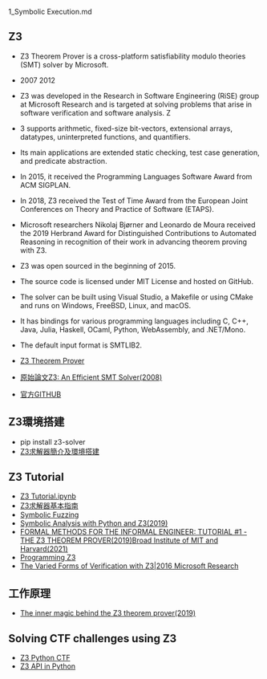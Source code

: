 1_Symbolic Execution.md


## Z3
- Z3 Theorem Prover is a cross-platform satisfiability modulo theories (SMT) solver by Microsoft.
- 2007  2012
- Z3 was developed in the Research in Software Engineering (RiSE) group at Microsoft Research and is targeted at solving problems that arise in software verification and software analysis. Z
- 3 supports arithmetic, fixed-size bit-vectors, extensional arrays, datatypes, uninterpreted functions, and quantifiers. 
- Its main applications are extended static checking, test case generation, and predicate abstraction.
- In 2015, it received the Programming Languages Software Award from ACM SIGPLAN.
- In 2018, Z3 received the Test of Time Award from the European Joint Conferences on Theory and Practice of Software (ETAPS).
- Microsoft researchers Nikolaj Bjørner and Leonardo de Moura received the 2019 Herbrand Award for Distinguished Contributions to Automated Reasoning in recognition of their work in advancing theorem proving with Z3.
- Z3 was open sourced in the beginning of 2015.
- The source code is licensed under MIT License and hosted on GitHub.
- The solver can be built using Visual Studio, a Makefile or using CMake and runs on Windows, FreeBSD, Linux, and macOS.
- It has bindings for various programming languages including C, C++, Java, Julia, Haskell, OCaml, Python, WebAssembly, and .NET/Mono. 
- The default input format is SMTLIB2.

- [Z3 Theorem Prover](https://en.wikipedia.org/wiki/Z3_Theorem_Prover)
- [原始論文Z3: An Efficient SMT Solver(2008)](https://link.springer.com/content/pdf/10.1007%2F978-3-540-78800-3_24.pdf)
- [官方GITHUB](https://github.com/Z3Prover)


## Z3環境搭建
- pip install z3-solver
- [Z3求解器簡介及環境搭建](https://blog.csdn.net/guo_shaokun/article/details/99891545?ops_request_misc=%257B%2522request%255Fid%2522%253A%2522162904945016780262523657%2522%252C%2522scm%2522%253A%252220140713.130102334..%2522%257D&request_id=162904945016780262523657&biz_id=0&utm_medium=distribute.pc_search_result.none-task-blog-2~all~sobaiduend~default-5-99891545.pc_search_result_control_group&utm_term=z3&spm=1018.2226.3001.4187)


## Z3 Tutorial
- [Z3 Tutorial.ipynb](https://colab.research.google.com/github/philzook58/z3_tutorial/blob/master/Z3%20Tutorial.ipynb#scrollTo=DkSVZpVaK5KB)
- [Z3求解器基本指南](https://blog.csdn.net/weixin_39408343/article/details/102680614?ops_request_misc=%257B%2522request%255Fid%2522%253A%2522162904945016780262523657%2522%252C%2522scm%2522%253A%252220140713.130102334..%2522%257D&request_id=162904945016780262523657&biz_id=0&utm_medium=distribute.pc_search_result.none-task-blog-2~all~sobaiduend~default-2-102680614.pc_search_result_control_group&utm_term=z3&spm=1018.2226.3001.4187)
- [Symbolic Fuzzing](https://www.fuzzingbook.org/html/SymbolicFuzzer.html)
- [Symbolic Analysis with Python and Z3(2019)](https://secretlab.institute/2019/08/09/symbolic-analysis-with-python-and-z3/)
- [FORMAL METHODS FOR THE INFORMAL ENGINEER: TUTORIAL #1 - THE Z3 THEOREM PROVER(2019)Broad Institute of MIT and Harvard(2021)](https://www.youtube.com/watch?v=56IIrBZy9Rc)
- [Programming Z3](https://theory.stanford.edu/~nikolaj/programmingz3.html)
- [The Varied Forms of Verification with Z3|2016 Microsoft Research](https://www.youtube.com/watch?v=wHSmAThRBHg)


## 工作原理
- [The inner magic behind the Z3 theorem prover(2019)](https://www.microsoft.com/en-us/research/blog/the-inner-magic-behind-the-z3-theorem-prover/)

## Solving CTF challenges using Z3
- [Z3 Python CTF](https://github.com/ViRb3/z3-python-ctf)
- [Z3 API in Python](https://ericpony.github.io/z3py-tutorial/guide-examples.htm)
